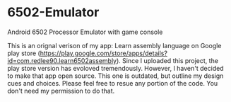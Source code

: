 # 6502-Emulator
Android 6502 Processor Emulator with game console

This is an orignal verison of my app: Learn assembly language on Google play store (https://play.google.com/store/apps/details?id=com.redlee90.learn6502assembly).
Since I uploaded this project, the play store version has evoloved tremendously. However, I haven't decided to make that app open source. This one is outdated, but
outline my design cues and choices. Please feel free to resue any portion of the code. You don't need my permission to do that.
